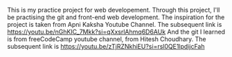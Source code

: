 This is my practice project for web developement. Through this project, I'll be practising the git and front-end web development.
The inspiration for the project is taken from Apni Kaksha Youtube Channel. The subsequent link is https://youtu.be/nGhKIC_7Mkk?si=qXxsrlAhmq6D6AUk 
And the git I learned is from freeCodeCamp youtube channel, from Hitesh Choudhary. The subsequent link is https://youtu.be/zTjRZNkhiEU?si=rsl0QE1lpdijcFah
